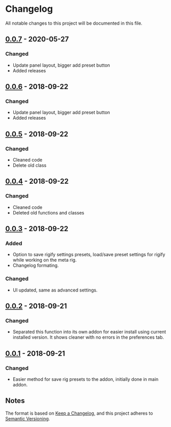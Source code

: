 # Changelog
All notable changes to this project will be documented in this file.

## [0.0.7] - 2020-05-27
### Changed
- Update panel layout, bigger add preset button
- Added releases

## [0.0.6] - 2018-09-22
### Changed
- Update panel layout, bigger add preset button
- Added releases

## [0.0.5] - 2018-09-22
### Changed
- Cleaned code
- Delete old class

## [0.0.4] - 2018-09-22
### Changed
- Cleaned code
- Deleted old functions and classes

## [0.0.3] - 2018-09-22
### Added
- Option to save rigify settings presets, load/save preset settings for rigify while working on the meta rig.
- Changelog formating.

### Changed
- UI updated, same as advanced settings.

## [0.0.2] - 2018-09-21
### Changed
- Separated this function into its own addon for easier install using current installed version. It shows cleaner with no errors in the preferences tab.

## [0.0.1] - 2018-09-21
### Changed
- Easier method for save rig presets to the addon, initially done in main addon.

## Notes
The format is based on [Keep a Changelog](https://keepachangelog.com/en/1.0.0/),
and this project adheres to [Semantic Versioning](https://semver.org/spec/v2.0.0.html).
<!--### Official Rigify Info-->

[0.0.7]:https://github.com/schroef/Rigify-Save-Presets/releases/tag/v0.0.7
[0.0.6]:https://github.com/schroef/Rigify-Save-Presets/releases/tag/v0.0.6
[0.0.5]:https://github.com/schroef/Rigify-Save-Presets/releases/tag/v0.0.5
[0.0.4]:https://github.com/schroef/Rigify-Save-Presets/releases/tag/v0.0.4
[0.0.3]:https://github.com/schroef/Rigify-Save-Presets/releases/tag/v0.0.3
[0.0.2]:https://github.com/schroef/Rigify-Save-Presets/releases/tag/v0.0.2
[0.0.1]:https://github.com/schroef/Rigify-Save-Presets/releases/tag/v0.0.1

